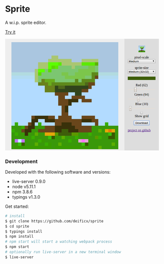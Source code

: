 # Sprite

A w.i.p. sprite editor.

[Try it](https://deificx.github.io/sprite/)

![screenshot](https://raw.githubusercontent.com/deificx/sprite/master/graphics/screenshot.png)

### Development

Developed with the following software and versions:

- live-server 0.9.0
- node v5.11.1
- npm 3.8.6
- typings v1.3.0

Get started:

``` bash
# install
$ git clone https://github.com/deificx/sprite
$ cd sprite
$ typings install
$ npm install
# npm start will start a watching webpack process
$ npm start
# optionally run live-server in a new terminal window
$ live-server
```
